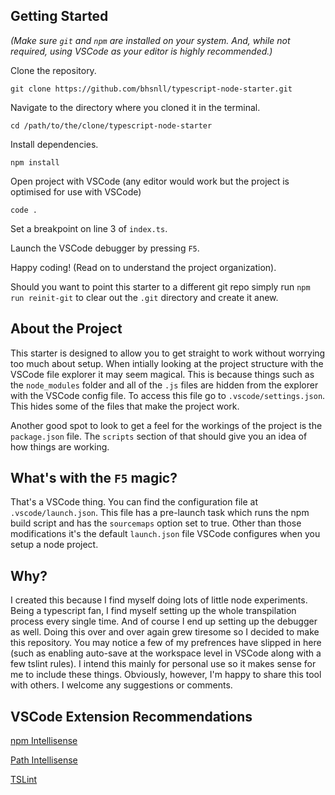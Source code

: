 ## Getting Started

*(Make sure `git` and `npm` are installed on your system. And, while not required,
using VSCode as your editor is highly recommended.)*

Clone the repository.

`git clone https://github.com/bhsnll/typescript-node-starter.git`

Navigate to the directory where you cloned it in the terminal.

`cd /path/to/the/clone/typescript-node-starter`

Install dependencies.

`npm install`

Open project with VSCode (any editor would work but the project is
optimised for use with VSCode)

`code .`

Set a breakpoint on line 3 of `index.ts`.

Launch the VSCode debugger by pressing `F5`.

Happy coding! (Read on to understand the project organization).

Should you want to point this starter to a different git repo simply run
`npm run reinit-git` to clear out the `.git` directory and create it anew.

## About the Project

This starter is designed to allow you to get straight to work without
worrying too much about setup. When intially looking at the project
structure with the VSCode file explorer it may seem magical. This is
because things such as the `node_modules` folder and all of the `.js`
files are hidden from the explorer with the VSCode config file. To access
this file go to `.vscode/settings.json`. This hides some of the files that
make the project work.

Another good spot to look to get a feel for the workings of the project
is the `package.json` file. The `scripts` section of that should give
you an idea of how things are working.

## What's with the `F5` magic?

That's a VSCode thing. You can find the configuration file at
`.vscode/launch.json`. This file has a pre-launch task which runs
the npm build script and has the `sourcemaps` option set to true.
Other than those modifications it's the default `launch.json` file
VSCode configures when you setup a node project.

## Why?

I created this because I find myself doing lots of little node experiments.
Being a typescript fan, I find myself setting up the whole
transpilation process every single time. And of course I end up setting up the
debugger as well. Doing this over and over again grew tiresome so I decided to make
this repository. You may notice a few of my prefrences have slipped in here
(such as enabling auto-save at the workspace level in VSCode along with a
few tslint rules). I intend this mainly for personal use so it makes sense for
me to include these things. Obviously, however, I'm happy to share this tool
with others. I welcome any suggestions or comments.

## VSCode Extension Recommendations

[npm Intellisense](https://marketplace.visualstudio.com/items?itemName=christian-kohler.path-intellisense)

[Path Intellisense](https://marketplace.visualstudio.com/items?itemName=christian-kohler.npm-intellisense)

[TSLint](https://marketplace.visualstudio.com/items?itemName=eg2.tslint)